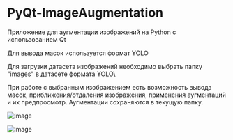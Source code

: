 # PyQt-ImageAugmentation

Приложение для аугментации изображений на Python с использованием Qt


Для вывода масок используется формат YOLO


Для загрузки датасета изображений необходимо выбрать папку "images" в датасете формата YOLO\


При работе с выбранным изображением есть возможность вывода масок, приближения/отдаления изображения, применения аугментаций и их предпросмотр. Аугментации сохраняются в текущую папку.

![image](https://github.com/user-attachments/assets/86c68a9d-c890-412d-9d1c-81476c7fdfb2)

![image](https://github.com/user-attachments/assets/a091a079-e70b-4366-83d2-a7d1d76e7164)

